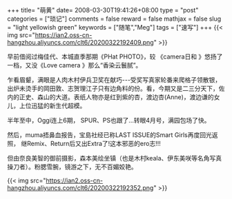+++
title= "萌黄"
date= 2008-03-30T19:41:26+08:00
type = "post"
categories = ["琐记"]
comments = false
reward = false
mathjax = false
slug = "light yellowish green"
keywords = ["随笔","Meg"]
tags = ["速写"]
+++
{{< img src="https://ian2.oss-cn-hangzhou.aliyuncs.com/clt6/20200322192409.png" >}}

早前借阅过梅佳代、本城直季那期《PHat  PHOTO》，较 《camera日和 》悠扬了一档，又没《Love camera 》那么“香染云鬟腻”。

乍看眉颦，满眼是人肉木村伊兵卫奖在献巧---受奖写真家轮番来爬格子领散银，出炉未烫手的岡田敦、志贺理江子只有边角料的份。看，今期又是二三分天下，佐内的正史、森山的大道。表纸人物亦是红到紫的杏，渡边杏(Anne)，渡边谦的女儿，上位迅猛的新生代超模。
<!--more-->
半年至中，Oggi连上6期， SPUR、PS也跟了…转眼4月号，满园包场了快。

然后，muma捂鼻血报告，宝島社经已称LAST ISSUE的Smart Girls再度回光返照， 继Remix、Return后又出Extra了!这本邪恶的ero志!!!

但由奈良美智的御前摄影，森本美绘坐镇（也是木村keala、伊东美咲等名角写真操刀者）。粉腮雪腕，镜游之下，无不百媚姣艳。

{{< img src="https://ian2.oss-cn-hangzhou.aliyuncs.com/clt6/20200322192352.png" >}}